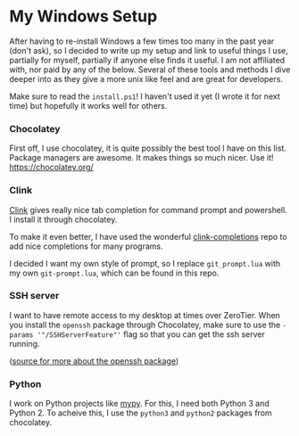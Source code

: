 # My Windows Setup

After having to re-install Windows a few times too many in the past year (don't ask), so I decided to write up my setup and link to useful things I use, partially for myself, partially if anyone else finds it useful. I am not affiliated with, nor paid by any of the below. Several of these tools and methods I dive deeper into as they give a more unix like feel and are great for developers.

Make sure to read the `install.ps1`! I haven't used it yet (I wrote it for next time) but hopefully it works well for others.

### Chocolatey

First off, I use chocolatey, it is quite possibly the best tool I have on this list. Package managers are awesome. It makes things so much nicer. Use it!
https://chocolatey.org/

### Clink

[Clink](https://github.com/mridgers/clink) gives really nice tab completion for command prompt and powershell. I install it through chocolatey.

To make it even better, I have used the wonderful [clink-completions](https://github.com/vladimir-kotikov/clink-completions) repo to add nice completions for many programs.

I decided I want my own style of prompt, so I replace `git_prompt.lua` with my own `git-prompt.lua`, which can be found in this repo.

### SSH server

I want to have remote access to my desktop at times over ZeroTier. When you install the `openssh` package through Chocolatey, make sure to use the `-params '"/SSHServerFeature"'` flag so that you can get the ssh server running.

([source for more about the openssh package](https://github.com/DarwinJS/ChocoPackages/blob/master/openssh/readme.md))

### Python

I work on Python projects like [mypy](https://github.com/python/mypy). For this, I need both Python 3 and Python 2. To acheive this, I use the `python3` and `python2` packages from chocolatey.

